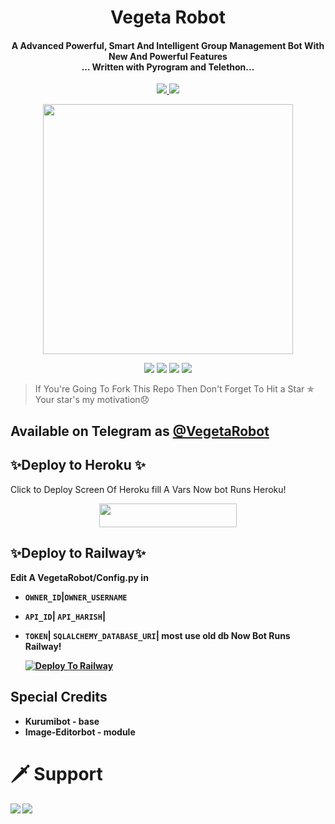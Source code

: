 <h1 align="center"><b>Vegeta Robot</b></h1>

<h4 align="center">A Advanced Powerful, Smart And Intelligent Group Management Bot With New And Powerful Features <br> ... Written with Pyrogram and Telethon...</h4>
<p align='center'>
  <a href="https://www.python.org/" alt="made-with-python"> <img src="https://img.shields.io/badge/Made%20with-Python-1f425f.svg?style=flat-square&logo=python&color=blue" /> </a>
  <a href="https://github.com/W2HGalaxy-OP/SuzieRoBot/graphs/commit-activity" alt="Maintenance"> <img src="https://img.shields.io/badge/Maintained%3F-yes-green.svg?style=flat-square" /> </a>
</p>

<p align="center"><a href="https://t.me/VegetaRobot"><img src="https://telegra.ph/file/561fa547f3c4940c95ddf.jpg" width="400"></a></p>

<p align="center">
    <a href="https://github.com/Ctzfamily/VegetaRobot"> <img src="https://img.shields.io/github/repo-size/Ctzfamily/VegetaRobot?color=red&logo=github&logoColor=green&style=for-the-badge" /></a>
    <a href="https://github.com/Ctzfamily/VegetaRobot/commits/prince"> <img src="https://img.shields.io/github/last-commit/Ctzfamily/VegetaRobot?color=brown&logo=github&logoColor=green&style=for-the-badge" /></a>
    <a href="https://github.com/Ctzfamily/Ctzfamily/issues"> <img src="https://img.shields.io/github/issues/Ctzfamily/VegetaRobot?color=blueviolet&logo=github&logoColor=green&style=for-the-badge" /></a>
    <a href="https://pypi.org/project/Telethon/"> <img src="https://img.shields.io/pypi/v/telethon?color=yellow&label=telethon&logo=python&logoColor=green&style=for-the-badge" /></a>
</p>

> If You're Going To Fork This Repo Then Don't Forget To Hit a Star ✯ Your star's my motivation😞
## Available on Telegram as [@VegetaRobot](https://t.me/VegetaRobot)

## ✨Deploy to Heroku ✨

Click to Deploy Screen Of Heroku fill A Vars Now bot Runs Heroku!
<p align="center"><a href="https://heroku.com/deploy?template=https://github.com/Ctzfamily/VegetaRobot"> <img src="https://img.shields.io/badge/Deploy%20To%20Heroku-black?style=for-the-badge&logo=heroku" width="220" height="38.45"/></a></p>

## ✨Deploy to Railway✨

<b> Edit A VegetaRobot/Config.py in <b/>
- `OWNER_ID`|`OWNER_USERNAME`
- `API_ID`| `API_HARISH`|
- `TOKEN`| `SQLALCHEMY_DATABASE_URI`| most use old db
Now Bot Runs Railway!

   [![Deploy To Railway](https://railway.app/button.svg)](https://railway.app)


## Special Credits

- Kurumibot - base
- Image-Editorbot - module


# 🗡️ Support
<a href="https://t.me/PegasusSupportchat"><img src="https://img.shields.io/badge/Support 🎉-Telegram%20Group-blue.svg?logo=telegram"></a>
<a href="https://t.me/PegasusUpdates"><img src="https://img.shields.io/badge/Updates 💥-Telegram%20Group-blue.svg?logo=telegram"></a>

